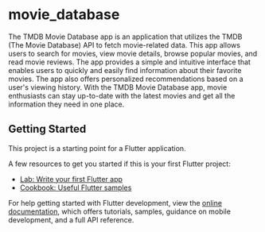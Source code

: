 # movie_database

The TMDB Movie Database app is an application that utilizes the TMDB (The Movie Database) API to fetch movie-related data. This app allows users to search for movies, view movie details, browse popular movies, and read movie reviews. The app provides a simple and intuitive interface that enables users to quickly and easily find information about their favorite movies. The app also offers personalized recommendations based on a user's viewing history. With the TMDB Movie Database app, movie enthusiasts can stay up-to-date with the latest movies and get all the information they need in one place.

## Getting Started

This project is a starting point for a Flutter application.

A few resources to get you started if this is your first Flutter project:

- [Lab: Write your first Flutter app](https://docs.flutter.dev/get-started/codelab)
- [Cookbook: Useful Flutter samples](https://docs.flutter.dev/cookbook)

For help getting started with Flutter development, view the
[online documentation](https://docs.flutter.dev/), which offers tutorials,
samples, guidance on mobile development, and a full API reference.
